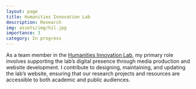 ```yaml
---
layout: page
title: Humanities Innovation Lab
description: Research
img: assets/img/hil.jpg
importance: 3
category: In progress
---
```


As a team member in the [Humanities Innovation Lab](https://www.humanitiesinnovationlab.ca/), my primary role involves supporting the lab’s digital presence through media production and website development. I contribute to designing, maintaining, and updating the lab’s website, ensuring that our research projects and resources are accessible to both academic and public audiences.
